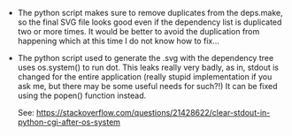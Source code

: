 
* The python script makes sure to remove duplicates from the deps.make,
  so the final SVG file looks good even if the dependency list is duplicated
  two or more times. It would be better to avoid the duplication from
  happening which at this time I do not know how to fix...

* The python script used to generate the .svg with the dependency tree uses
  os.system() to run dot. This leaks really very badly, as in, stdout is
  changed for the entire application (really stupid implementation if you
  ask me, but there may be some useful needs for such?!) It can be fixed
  using the popen() function instead.

  See: https://stackoverflow.com/questions/21428622/clear-stdout-in-python-cgi-after-os-system

